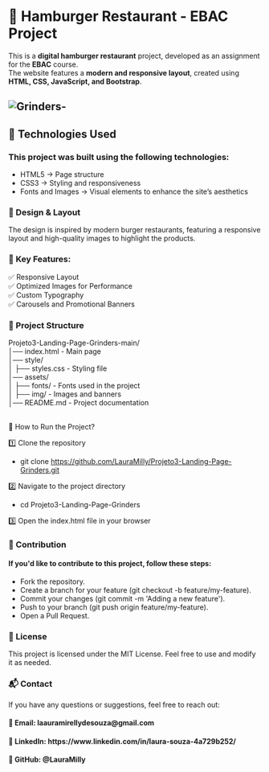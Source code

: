 # 🍔 Hamburger Restaurant - EBAC Project

This is a **digital hamburger restaurant** project, developed as an assignment for the **EBAC** course.  
The website features a **modern and responsive layout**, created using **HTML, CSS, JavaScript, and Bootstrap**.

##                  ![Grinders-](https://github.com/user-attachments/assets/6aaa1ee4-1fc9-4f09-bb19-112c0de2dad4)



<h2>📌 Technologies Used</h2>
<h3>This project was built using the following technologies:</h3>

- HTML5 → Page structure<br>
- CSS3 → Styling and responsiveness<br>
- Fonts and Images → Visual elements to enhance the site’s aesthetics<br>
<h3>🎨 Design & Layout</h3>
The design is inspired by modern burger restaurants, featuring a responsive layout and high-quality images to highlight the products.

<h3>🔹 Key Features:</h3>
✅ Responsive Layout<br>
✅ Optimized Images for Performance<br>
✅ Custom Typography<br>
✅ Carousels and Promotional Banners<br>

<h3>📂 Project Structure</h3>
Projeto3-Landing-Page-Grinders-main/ <br>
│── index.html            - Main page<br>
│── style/<br>
│   ├── styles.css        - Styling file<br>
│── assets/<br>
│   ├── fonts/            - Fonts used in the project<br>
│   ├── img/              - Images and banners<br>
│── README.md             - Project documentation <br>

<br>🔧 How to Run the Project?<br>  

1️⃣ Clone the repository<br>
- git clone https://github.com/LauraMilly/Projeto3-Landing-Page-Grinders.git

2️⃣ Navigate to the project directory<br>
- cd Projeto3-Landing-Page-Grinders  

3️⃣ Open the index.html file in your browser

<h3>🤝 Contribution</h3>
<h4>If you'd like to contribute to this project, follow these steps:</h4>

- Fork the repository.<br>
- Create a branch for your feature (git checkout -b feature/my-feature).<br>
- Commit your changes (git commit -m 'Adding a new feature').<br>
- Push to your branch (git push origin feature/my-feature).  <br>
- Open a Pull Request.<br>

<h3>📜 License</h3>
This project is licensed under the MIT License. Feel free to use and modify it as needed.

<h3>📬 Contact</h3>
If you have any questions or suggestions, feel free to reach out:

<h4>📧 Email: laauramirellydesouza@gmail.com</h4>
<h4>🔗 LinkedIn: https://www.linkedin.com/in/laura-souza-4a729b252/</h4>
<h4>🐙 GitHub: @LauraMilly</h4>


